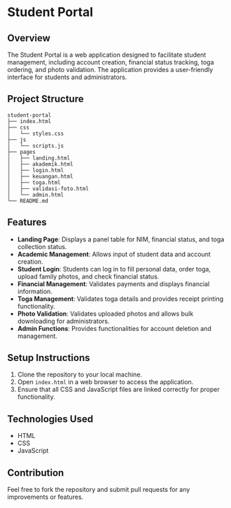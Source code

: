 # Student Portal

## Overview
The Student Portal is a web application designed to facilitate student management, including account creation, financial status tracking, toga ordering, and photo validation. The application provides a user-friendly interface for students and administrators.

## Project Structure
```
student-portal
├── index.html
├── css
│   └── styles.css
├── js
│   └── scripts.js
├── pages
│   ├── landing.html
│   ├── akademik.html
│   ├── login.html
│   ├── keuangan.html
│   ├── toga.html
│   ├── validasi-foto.html
│   └── admin.html
└── README.md
```

## Features
- **Landing Page**: Displays a panel table for NIM, financial status, and toga collection status.
- **Academic Management**: Allows input of student data and account creation.
- **Student Login**: Students can log in to fill personal data, order toga, upload family photos, and check financial status.
- **Financial Management**: Validates payments and displays financial information.
- **Toga Management**: Validates toga details and provides receipt printing functionality.
- **Photo Validation**: Validates uploaded photos and allows bulk downloading for administrators.
- **Admin Functions**: Provides functionalities for account deletion and management.

## Setup Instructions
1. Clone the repository to your local machine.
2. Open `index.html` in a web browser to access the application.
3. Ensure that all CSS and JavaScript files are linked correctly for proper functionality.

## Technologies Used
- HTML
- CSS
- JavaScript

## Contribution
Feel free to fork the repository and submit pull requests for any improvements or features.